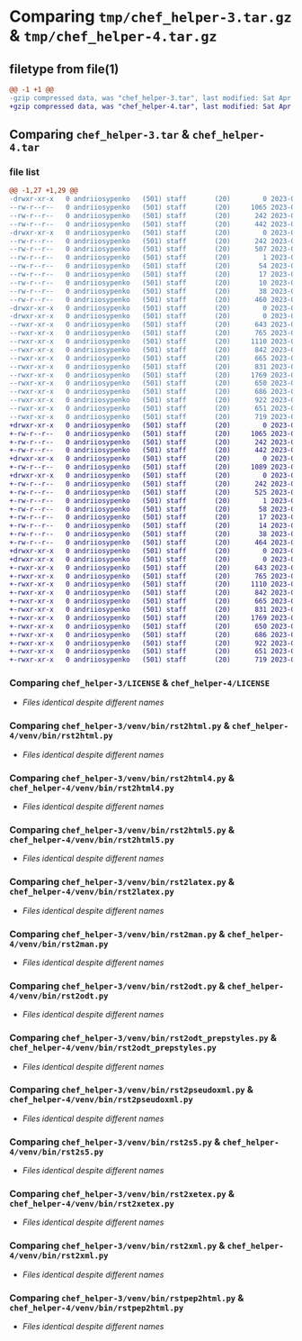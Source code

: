 # Comparing `tmp/chef_helper-3.tar.gz` & `tmp/chef_helper-4.tar.gz`

## filetype from file(1)

```diff
@@ -1 +1 @@
-gzip compressed data, was "chef_helper-3.tar", last modified: Sat Apr 29 14:05:41 2023, max compression
+gzip compressed data, was "chef_helper-4.tar", last modified: Sat Apr 29 14:13:32 2023, max compression
```

## Comparing `chef_helper-3.tar` & `chef_helper-4.tar`

### file list

```diff
@@ -1,27 +1,29 @@
-drwxr-xr-x   0 andriiosypenko   (501) staff       (20)        0 2023-04-29 14:05:41.929628 chef_helper-3/
--rw-r--r--   0 andriiosypenko   (501) staff       (20)     1065 2023-04-23 13:09:21.000000 chef_helper-3/LICENSE
--rw-r--r--   0 andriiosypenko   (501) staff       (20)      242 2023-04-29 14:05:41.928754 chef_helper-3/PKG-INFO
--rw-r--r--   0 andriiosypenko   (501) staff       (20)      442 2023-04-29 11:54:03.000000 chef_helper-3/README.md
-drwxr-xr-x   0 andriiosypenko   (501) staff       (20)        0 2023-04-29 14:05:41.910534 chef_helper-3/chef_helper.egg-info/
--rw-r--r--   0 andriiosypenko   (501) staff       (20)      242 2023-04-29 14:05:41.000000 chef_helper-3/chef_helper.egg-info/PKG-INFO
--rw-r--r--   0 andriiosypenko   (501) staff       (20)      507 2023-04-29 14:05:41.000000 chef_helper-3/chef_helper.egg-info/SOURCES.txt
--rw-r--r--   0 andriiosypenko   (501) staff       (20)        1 2023-04-29 14:05:41.000000 chef_helper-3/chef_helper.egg-info/dependency_links.txt
--rw-r--r--   0 andriiosypenko   (501) staff       (20)       54 2023-04-29 14:05:41.000000 chef_helper-3/chef_helper.egg-info/entry_points.txt
--rw-r--r--   0 andriiosypenko   (501) staff       (20)       17 2023-04-29 14:05:41.000000 chef_helper-3/chef_helper.egg-info/requires.txt
--rw-r--r--   0 andriiosypenko   (501) staff       (20)       10 2023-04-29 14:05:41.000000 chef_helper-3/chef_helper.egg-info/top_level.txt
--rw-r--r--   0 andriiosypenko   (501) staff       (20)       38 2023-04-29 14:05:41.930551 chef_helper-3/setup.cfg
--rw-r--r--   0 andriiosypenko   (501) staff       (20)      460 2023-04-29 14:05:17.000000 chef_helper-3/setup.py
-drwxr-xr-x   0 andriiosypenko   (501) staff       (20)        0 2023-04-29 14:05:41.898765 chef_helper-3/venv/
-drwxr-xr-x   0 andriiosypenko   (501) staff       (20)        0 2023-04-29 14:05:41.926186 chef_helper-3/venv/bin/
--rwxr-xr-x   0 andriiosypenko   (501) staff       (20)      643 2023-04-29 13:52:05.000000 chef_helper-3/venv/bin/rst2html.py
--rwxr-xr-x   0 andriiosypenko   (501) staff       (20)      765 2023-04-29 13:52:05.000000 chef_helper-3/venv/bin/rst2html4.py
--rwxr-xr-x   0 andriiosypenko   (501) staff       (20)     1110 2023-04-29 13:52:05.000000 chef_helper-3/venv/bin/rst2html5.py
--rwxr-xr-x   0 andriiosypenko   (501) staff       (20)      842 2023-04-29 13:52:05.000000 chef_helper-3/venv/bin/rst2latex.py
--rwxr-xr-x   0 andriiosypenko   (501) staff       (20)      665 2023-04-29 13:52:05.000000 chef_helper-3/venv/bin/rst2man.py
--rwxr-xr-x   0 andriiosypenko   (501) staff       (20)      831 2023-04-29 13:52:05.000000 chef_helper-3/venv/bin/rst2odt.py
--rwxr-xr-x   0 andriiosypenko   (501) staff       (20)     1769 2023-04-29 13:52:05.000000 chef_helper-3/venv/bin/rst2odt_prepstyles.py
--rwxr-xr-x   0 andriiosypenko   (501) staff       (20)      650 2023-04-29 13:52:05.000000 chef_helper-3/venv/bin/rst2pseudoxml.py
--rwxr-xr-x   0 andriiosypenko   (501) staff       (20)      686 2023-04-29 13:52:05.000000 chef_helper-3/venv/bin/rst2s5.py
--rwxr-xr-x   0 andriiosypenko   (501) staff       (20)      922 2023-04-29 13:52:05.000000 chef_helper-3/venv/bin/rst2xetex.py
--rwxr-xr-x   0 andriiosypenko   (501) staff       (20)      651 2023-04-29 13:52:05.000000 chef_helper-3/venv/bin/rst2xml.py
--rwxr-xr-x   0 andriiosypenko   (501) staff       (20)      719 2023-04-29 13:52:05.000000 chef_helper-3/venv/bin/rstpep2html.py
+drwxr-xr-x   0 andriiosypenko   (501) staff       (20)        0 2023-04-29 14:13:32.391248 chef_helper-4/
+-rw-r--r--   0 andriiosypenko   (501) staff       (20)     1065 2023-04-23 13:09:21.000000 chef_helper-4/LICENSE
+-rw-r--r--   0 andriiosypenko   (501) staff       (20)      242 2023-04-29 14:13:32.390481 chef_helper-4/PKG-INFO
+-rw-r--r--   0 andriiosypenko   (501) staff       (20)      442 2023-04-29 11:54:03.000000 chef_helper-4/README.md
+drwxr-xr-x   0 andriiosypenko   (501) staff       (20)        0 2023-04-29 14:13:32.363017 chef_helper-4/app/
+-rw-r--r--   0 andriiosypenko   (501) staff       (20)     1089 2023-04-29 14:11:48.000000 chef_helper-4/app/client_app.py
+drwxr-xr-x   0 andriiosypenko   (501) staff       (20)        0 2023-04-29 14:13:32.369666 chef_helper-4/chef_helper.egg-info/
+-rw-r--r--   0 andriiosypenko   (501) staff       (20)      242 2023-04-29 14:13:32.000000 chef_helper-4/chef_helper.egg-info/PKG-INFO
+-rw-r--r--   0 andriiosypenko   (501) staff       (20)      525 2023-04-29 14:13:32.000000 chef_helper-4/chef_helper.egg-info/SOURCES.txt
+-rw-r--r--   0 andriiosypenko   (501) staff       (20)        1 2023-04-29 14:13:32.000000 chef_helper-4/chef_helper.egg-info/dependency_links.txt
+-rw-r--r--   0 andriiosypenko   (501) staff       (20)       58 2023-04-29 14:13:32.000000 chef_helper-4/chef_helper.egg-info/entry_points.txt
+-rw-r--r--   0 andriiosypenko   (501) staff       (20)       17 2023-04-29 14:13:32.000000 chef_helper-4/chef_helper.egg-info/requires.txt
+-rw-r--r--   0 andriiosypenko   (501) staff       (20)       14 2023-04-29 14:13:32.000000 chef_helper-4/chef_helper.egg-info/top_level.txt
+-rw-r--r--   0 andriiosypenko   (501) staff       (20)       38 2023-04-29 14:13:32.391501 chef_helper-4/setup.cfg
+-rw-r--r--   0 andriiosypenko   (501) staff       (20)      464 2023-04-29 14:12:59.000000 chef_helper-4/setup.py
+drwxr-xr-x   0 andriiosypenko   (501) staff       (20)        0 2023-04-29 14:13:32.360328 chef_helper-4/venv/
+drwxr-xr-x   0 andriiosypenko   (501) staff       (20)        0 2023-04-29 14:13:32.388401 chef_helper-4/venv/bin/
+-rwxr-xr-x   0 andriiosypenko   (501) staff       (20)      643 2023-04-29 13:52:05.000000 chef_helper-4/venv/bin/rst2html.py
+-rwxr-xr-x   0 andriiosypenko   (501) staff       (20)      765 2023-04-29 13:52:05.000000 chef_helper-4/venv/bin/rst2html4.py
+-rwxr-xr-x   0 andriiosypenko   (501) staff       (20)     1110 2023-04-29 13:52:05.000000 chef_helper-4/venv/bin/rst2html5.py
+-rwxr-xr-x   0 andriiosypenko   (501) staff       (20)      842 2023-04-29 13:52:05.000000 chef_helper-4/venv/bin/rst2latex.py
+-rwxr-xr-x   0 andriiosypenko   (501) staff       (20)      665 2023-04-29 13:52:05.000000 chef_helper-4/venv/bin/rst2man.py
+-rwxr-xr-x   0 andriiosypenko   (501) staff       (20)      831 2023-04-29 13:52:05.000000 chef_helper-4/venv/bin/rst2odt.py
+-rwxr-xr-x   0 andriiosypenko   (501) staff       (20)     1769 2023-04-29 13:52:05.000000 chef_helper-4/venv/bin/rst2odt_prepstyles.py
+-rwxr-xr-x   0 andriiosypenko   (501) staff       (20)      650 2023-04-29 13:52:05.000000 chef_helper-4/venv/bin/rst2pseudoxml.py
+-rwxr-xr-x   0 andriiosypenko   (501) staff       (20)      686 2023-04-29 13:52:05.000000 chef_helper-4/venv/bin/rst2s5.py
+-rwxr-xr-x   0 andriiosypenko   (501) staff       (20)      922 2023-04-29 13:52:05.000000 chef_helper-4/venv/bin/rst2xetex.py
+-rwxr-xr-x   0 andriiosypenko   (501) staff       (20)      651 2023-04-29 13:52:05.000000 chef_helper-4/venv/bin/rst2xml.py
+-rwxr-xr-x   0 andriiosypenko   (501) staff       (20)      719 2023-04-29 13:52:05.000000 chef_helper-4/venv/bin/rstpep2html.py
```

### Comparing `chef_helper-3/LICENSE` & `chef_helper-4/LICENSE`

 * *Files identical despite different names*

### Comparing `chef_helper-3/venv/bin/rst2html.py` & `chef_helper-4/venv/bin/rst2html.py`

 * *Files identical despite different names*

### Comparing `chef_helper-3/venv/bin/rst2html4.py` & `chef_helper-4/venv/bin/rst2html4.py`

 * *Files identical despite different names*

### Comparing `chef_helper-3/venv/bin/rst2html5.py` & `chef_helper-4/venv/bin/rst2html5.py`

 * *Files identical despite different names*

### Comparing `chef_helper-3/venv/bin/rst2latex.py` & `chef_helper-4/venv/bin/rst2latex.py`

 * *Files identical despite different names*

### Comparing `chef_helper-3/venv/bin/rst2man.py` & `chef_helper-4/venv/bin/rst2man.py`

 * *Files identical despite different names*

### Comparing `chef_helper-3/venv/bin/rst2odt.py` & `chef_helper-4/venv/bin/rst2odt.py`

 * *Files identical despite different names*

### Comparing `chef_helper-3/venv/bin/rst2odt_prepstyles.py` & `chef_helper-4/venv/bin/rst2odt_prepstyles.py`

 * *Files identical despite different names*

### Comparing `chef_helper-3/venv/bin/rst2pseudoxml.py` & `chef_helper-4/venv/bin/rst2pseudoxml.py`

 * *Files identical despite different names*

### Comparing `chef_helper-3/venv/bin/rst2s5.py` & `chef_helper-4/venv/bin/rst2s5.py`

 * *Files identical despite different names*

### Comparing `chef_helper-3/venv/bin/rst2xetex.py` & `chef_helper-4/venv/bin/rst2xetex.py`

 * *Files identical despite different names*

### Comparing `chef_helper-3/venv/bin/rst2xml.py` & `chef_helper-4/venv/bin/rst2xml.py`

 * *Files identical despite different names*

### Comparing `chef_helper-3/venv/bin/rstpep2html.py` & `chef_helper-4/venv/bin/rstpep2html.py`

 * *Files identical despite different names*


